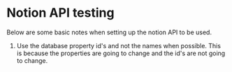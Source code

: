 # Notion API testing

Below are some basic notes when setting up the notion API to be used.

1. Use the database property id's and not the names when possible. This is because the properties are going to change and the id's are not going to change.
